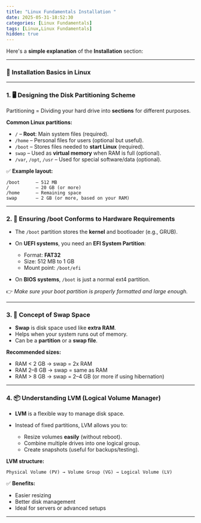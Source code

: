```yaml
---
title: "Linux Fundamentals Installation "
date: 2025-05-31-18:52:30
categories: [Linux Fundamentals]
tags: [Linux,Linux Fundamentals]
hidden: true
---
```


Here's a **simple explanation** of the **Installation** section:

---

### 🔧 **Installation Basics in Linux**

---

### 1. **🖥️ Designing the Disk Partitioning Scheme**

Partitioning = Dividing your hard drive into **sections** for different purposes.

**Common Linux partitions:**

* `/` – **Root**: Main system files (required).
* `/home` – Personal files for users (optional but useful).
* `/boot` – Stores files needed to **start Linux** (required).
* `swap` – Used as **virtual memory** when RAM is full (optional).
* `/var`, `/opt`, `/usr` – Used for special software/data (optional).

✅ **Example layout:**

```
/boot      – 512 MB
/          – 20 GB (or more)
/home      – Remaining space
swap       – 2 GB (or more, based on your RAM)
```

---

### 2. **💽 Ensuring /boot Conforms to Hardware Requirements**

* The `/boot` partition stores the **kernel** and bootloader (e.g., GRUB).
* On **UEFI systems**, you need an **EFI System Partition**:

  * Format: **FAT32**
  * Size: 512 MB to 1 GB
  * Mount point: `/boot/efi`
* On **BIOS systems**, `/boot` is just a normal ext4 partition.

👉 *Make sure your boot partition is properly formatted and large enough.*

---

### 3. **🔁 Concept of Swap Space**

* **Swap** is disk space used like **extra RAM**.
* Helps when your system runs out of memory.
* Can be a **partition** or a **swap file**.

**Recommended sizes:**

* RAM < 2 GB → swap = 2x RAM
* RAM 2–8 GB → swap = same as RAM
* RAM > 8 GB → swap = 2–4 GB (or more if using hibernation)

---

### 4. **📦 Understanding LVM (Logical Volume Manager)**

* **LVM** is a flexible way to manage disk space.
* Instead of fixed partitions, LVM allows you to:

  * Resize volumes **easily** (without reboot).
  * Combine multiple drives into one logical group.
  * Create snapshots (useful for backups/testing).

**LVM structure:**

```
Physical Volume (PV) → Volume Group (VG) → Logical Volume (LV)
```

✅ **Benefits:**

* Easier resizing
* Better disk management
* Ideal for servers or advanced setups

---
